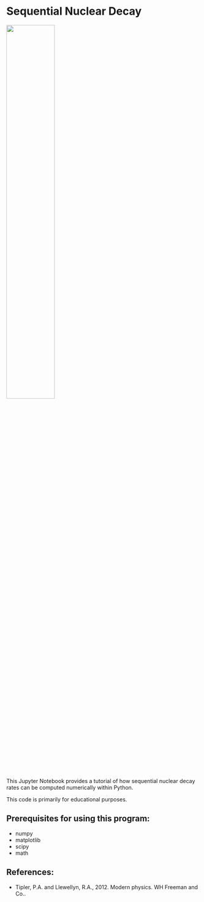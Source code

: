 # Sequential Nuclear Decay

<img src="https://raw.githubusercontent.com/stevens97/Sequential_Nuclear_Decay/main/Sample.png" width="50%" height="50%">

This Jupyter Notebook provides a tutorial of how sequential nuclear decay rates can be computed numerically within Python.

This code is primarily for educational purposes.

## Prerequisites for using this program:

- numpy
- matplotlib
- scipy
- math

## References:

- Tipler, P.A. and Llewellyn, R.A., 2012. Modern physics. WH Freeman and Co..
